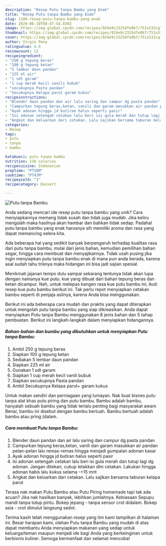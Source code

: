 ```yaml
---
description: "Resep Putu tanpa Bambu yang Enak"
title: "Resep Putu tanpa Bambu yang Enak"
slug: 1106-resep-putu-tanpa-bambu-yang-enak
date: 2020-06-10T08:47:54.838Z
image: https://img-global.cpcdn.com/recipes/924e9c23254fe9b7/751x532cq70/putu-tanpa-bambu-foto-resep-utama.jpg
thumbnail: https://img-global.cpcdn.com/recipes/924e9c23254fe9b7/751x532cq70/putu-tanpa-bambu-foto-resep-utama.jpg
cover: https://img-global.cpcdn.com/recipes/924e9c23254fe9b7/751x532cq70/putu-tanpa-bambu-foto-resep-utama.jpg
author: Virgie Pena
ratingvalue: 4.5
reviewcount: 12
recipeingredient:
- "250 g tepung beras"
- "100 g tepung ketan"
- "5 lembar daun pandan"
- "225 ml air"
- "1 sdt garam"
- "1 cup merah kecil vanili bubuk"
- "secukupnya Pasta pandan"
- "Secukupnya Kelapa parut garam kukus"
recipeinstructions:
- "Blender daun pandan dan air lalu saring dan campur dg pasta pandan"
- "Campurkan tepung beras,ketan, vanili dan garam masukkan air pandan pelan-pelan lalu remas-remas hingga menjadi gumpalan adonan kasar"
- "Ayak adonan hingga jd butiran halus seperti pasir"
- "Isi adonan setengah cetakan lalu beri isi gula merah dan tutup lagi dg adonan. Jangan ditekan, cukup letakkan dlm cetakan. Lakukan hingga adonan habis lalu kukus selama -+15 mnt"
- "Angkat dan keluarkan dari cetakan. Lalu sajikan bersama taburan kelapa parut"
categories:
- Resep
tags:
- putu
- tanpa
- bambu

katakunci: putu tanpa bambu 
nutrition: 118 calories
recipecuisine: Indonesian
preptime: "PT16M"
cooktime: "PT47M"
recipeyield: "1"
recipecategory: Dessert

---
```



![Putu tanpa Bambu](https://img-global.cpcdn.com/recipes/924e9c23254fe9b7/751x532cq70/putu-tanpa-bambu-foto-resep-utama.jpg)

Anda sedang mencari ide resep putu tanpa bambu yang unik? Cara menyiapkannya memang tidak susah dan tidak juga mudah. Jika keliru mengolah maka hasilnya akan hambar dan bahkan tidak sedap. Padahal putu tanpa bambu yang enak harusnya sih memiliki aroma dan rasa yang dapat memancing selera kita.

Ada beberapa hal yang sedikit banyak berpengaruh terhadap kualitas rasa dari putu tanpa bambu, mulai dari jenis bahan, kemudian pemilihan bahan segar, hingga cara membuat dan menyajikannya. Tidak usah pusing jika ingin menyiapkan putu tanpa bambu enak di mana pun anda berada, karena asal sudah tahu triknya maka hidangan ini bisa jadi sajian spesial.

Menikmati jajanan tempo dulu sampai sekarang tentunya tidak akan lupa dengan namanya kue putu. kue yang dibuat dari bahan tepung beras dan ketan dicampur. Nah, untuk melepas kangen rasa kue putu bambu ini, ikuti resep kue putu bambu berikut ini. Tak perlu repot menyiapkan cetakan bambu seperti di penjaja aslinya, karena Anda bisa menggunakan.


Berikut ini ada beberapa cara mudah dan praktis yang dapat diterapkan untuk mengolah putu tanpa bambu yang siap dikreasikan. Anda dapat menyiapkan Putu tanpa Bambu menggunakan 8 jenis bahan dan 5 tahap pembuatan. Berikut ini langkah-langkah dalam menyiapkan hidangannya.

<!--inarticleads1-->

##### Bahan-bahan dan bumbu yang dibutuhkan untuk menyiapkan Putu tanpa Bambu:

1. Ambil 250 g tepung beras
1. Siapkan 100 g tepung ketan
1. Sediakan 5 lembar daun pandan
1. Siapkan 225 ml air
1. Gunakan 1 sdt garam
1. Siapkan 1 cup merah kecil vanili bubuk
1. Siapkan secukupnya Pasta pandan
1. Ambil Secukupnya Kelapa parut+ garam kukus


Untuk makan sendiri dan perniagaan yang lumayan. Nak buat bisnes putu tanpa alat khas putu piring dan putu bambu. Bambu adalah bambu, hanyalah sebuah bambu yang tidak terlalu penting bagi masyarakat awam Benar, bambu ini disebut dengan bambu bertuah. Bambu bertuah adalah bambu atau pring (dalam. 

<!--inarticleads2-->

##### Cara membuat Putu tanpa Bambu:

1. Blender daun pandan dan air lalu saring dan campur dg pasta pandan
1. Campurkan tepung beras,ketan, vanili dan garam masukkan air pandan pelan-pelan lalu remas-remas hingga menjadi gumpalan adonan kasar
1. Ayak adonan hingga jd butiran halus seperti pasir
1. Isi adonan setengah cetakan lalu beri isi gula merah dan tutup lagi dg adonan. Jangan ditekan, cukup letakkan dlm cetakan. Lakukan hingga adonan habis lalu kukus selama -+15 mnt
1. Angkat dan keluarkan dari cetakan. Lalu sajikan bersama taburan kelapa parut


Terasa nak makan Putu Bambu atau Putu Piring homemade tapi tak ada acuan? Jika nak hasilkan banyak, lebihkan jumlahnya. Kebiasaan Sepupu mandi tanpa tutup pintu. Bokep jepang - tanpa sensor crot didalam. Bokep asia - crot dimulut langsung sedot. 

Terima kasih telah menggunakan resep yang tim kami tampilkan di halaman ini. Besar harapan kami, olahan Putu tanpa Bambu yang mudah di atas dapat membantu Anda menyiapkan makanan yang sedap untuk keluarga/teman maupun menjadi ide bagi Anda yang berkeinginan untuk berbisnis kuliner. Semoga bermanfaat dan selamat mencoba!
